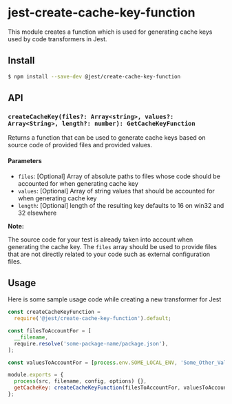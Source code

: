 # jest-create-cache-key-function

This module creates a function which is used for generating cache keys used by code transformers in Jest.

## Install

```sh
$ npm install --save-dev @jest/create-cache-key-function
```

## API

### `createCacheKey(files?: Array<string>, values?: Array<String>, length?: number): GetCacheKeyFunction`

Returns a function that can be used to generate cache keys based on source code of provided files and provided values.

#### Parameters

- `files`: [Optional] Array of absolute paths to files whose code should be accounted for when generating cache key
- `values`: [Optional] Array of string values that should be accounted for when generating cache key
- `length`: [Optional] length of the resulting key defaults to 16 on win32 and 32 elsewhere

**Note:**

The source code for your test is already taken into account when generating the cache key. The `files` array should be used to provide files that are not directly related to your code such as external configuration files.

## Usage

Here is some sample usage code while creating a new transformer for Jest

```javascript
const createCacheKeyFunction =
  require('@jest/create-cache-key-function').default;

const filesToAccountFor = [
  __filename,
  require.resolve('some-package-name/package.json'),
];

const valuesToAccountFor = [process.env.SOME_LOCAL_ENV, 'Some_Other_Value'];

module.exports = {
  process(src, filename, config, options) {},
  getCacheKey: createCacheKeyFunction(filesToAccountFor, valuesToAccountFor),
};
```
